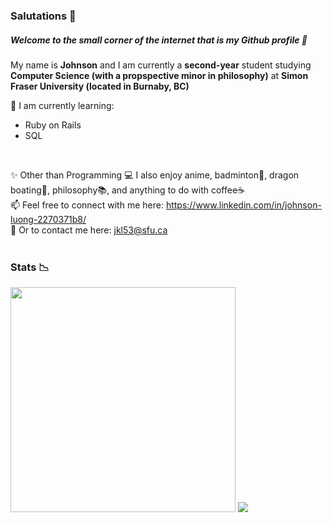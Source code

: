 
### Salutations 👋
##### Welcome to the small corner of the internet that is my Github profile 🤭


My name is **Johnson** and I am currently a **second-year** student studying **Computer Science (with a propspective minor in philosophy)** at **Simon Fraser University (located in Burnaby, BC)** 

🍎 I am currently learning:
- Ruby on Rails
- SQL
</br>

✨ Other than Programming 💻 I also enjoy anime, badminton🏸, dragon boating🚣, philosophy📚, and anything to do with coffee☕ </br>
📫 Feel free to connect with me here: https://www.linkedin.com/in/johnson-luong-2270371b8/ </br>
📧 Or to contact me here: jkl53@sfu.ca </br> </br>

### Stats 📉
<div style = "float: left" >
<img width = "360px" padding = "10px" src="https://github-readme-stats.vercel.app/api/?username=JohnsonL111&theme=tokyonight" /> 
<img src="https://github-readme-stats.vercel.app/api/top-langs/?username=JohnsonL111&theme=tokyonight&layout=compact" />


